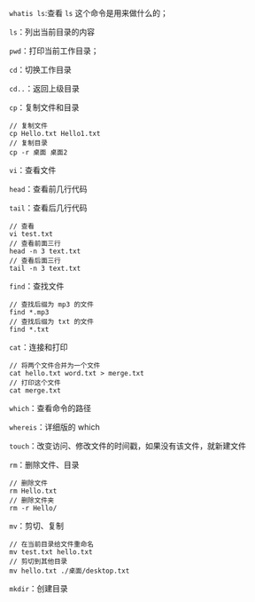 `whatis ls`:查看 `ls` 这个命令是用来做什么的；

`ls`：列出当前目录的内容

`pwd`：打印当前工作目录；

`cd`：切换工作目录

`cd..`：返回上级目录

`cp`：复制文件和目录

```shell
// 复制文件
cp Hello.txt Hello1.txt
// 复制目录
cp -r 桌面 桌面2
```

`vi`：查看文件

`head`：查看前几行代码

`tail`：查看后几行代码

```shell
// 查看
vi test.txt
// 查看前面三行
head -n 3 text.txt
// 查看后面三行
tail -n 3 text.txt
```

`find`：查找文件

```shell
// 查找后缀为 mp3 的文件
find *.mp3
// 查找后缀为 txt 的文件
find *.txt
```

`cat`：连接和打印

```shell
// 将两个文件合并为一个文件
cat hello.txt word.txt > merge.txt
// 打印这个文件
cat merge.txt
```

`which`：查看命令的路径

`whereis`：详细版的 which

`touch`：改变访问、修改文件的时间戳，如果没有该文件，就新建文件

`rm`：删除文件、目录

```shell
// 删除文件
rm Hello.txt
// 删除文件夹
rm -r Hello/
```

`mv`：剪切、复制

```shell
// 在当前目录给文件重命名
mv test.txt hello.txt
// 剪切到其他目录
mv hello.txt ./桌面/desktop.txt
```

`mkdir`：创建目录